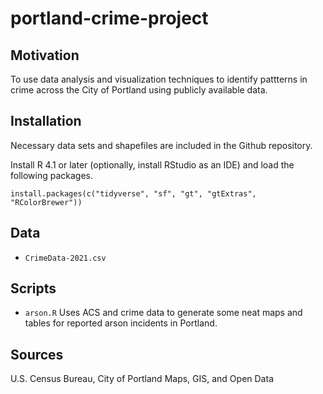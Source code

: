 # portland-crime-project

## Motivation

To use data analysis and visualization techniques to identify pattterns in crime across the City of Portland using publicly available data.

## Installation

Necessary data sets and shapefiles are included in the Github repository.

Install R 4.1 or later (optionally, install RStudio as an IDE) and load the following packages.
```
install.packages(c("tidyverse", "sf", "gt", "gtExtras", "RColorBrewer"))
```
## Data
- ```CrimeData-2021.csv ```

## Scripts
- ```arson.R``` Uses ACS and crime data to generate some neat maps and tables for reported arson incidents in Portland.

## Sources

U.S. Census Bureau, City of Portland Maps, GIS, and Open Data

